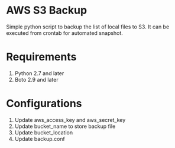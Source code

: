 AWS S3 Backup
===================
Simple python script to backup the list of local files to S3.
It can be executed from crontab for automated snapshot.

Requirements
===================
1. Python 2.7 and later
2. Boto 2.9 and later

Configurations
===================
1. Update aws_access_key and aws_secret_key
2. Update bucket_name to store backup file
3. Update bucket_location
4. Update backup.conf